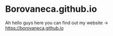 # Borovaneca.github.io
 
Ah hello guys here you can find out my website -> https://borovaneca.github.io

